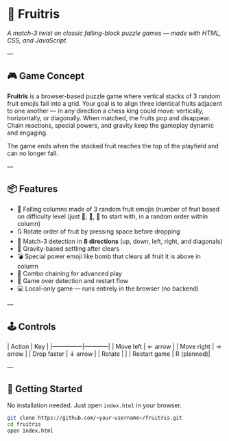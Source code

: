 # 🍇 Fruitris

*A match-3 twist on classic falling-block puzzle games — made with HTML, CSS, and JavaScript.*

—

## 🎮 Game Concept

**Fruitris** is a browser-based puzzle game where vertical stacks of 3 random fruit emojis fall into a grid. Your goal is to align three identical fruits adjacent to one another — in any direction a chess king could move: vertically, horizontally, or diagonally. When matched, the fruits pop and disappear. Chain reactions, special powers, and gravity keep the gameplay dynamic and engaging.

The game ends when the stacked fruit reaches the top of the playfield and can no longer fall.

—

## 📦 Features

- 🍓 Falling columns made of 3 random fruit emojis (number of fruit based on difficulty level (just 🍌, 🍒, 🍏 to start with, in a random order within column)
- 🔃 Rotate order of fruit by pressing space before dropping
- 🧠 Match-3 detection in **8 directions** (up, down, left, right, and diagonals)
- 🍒 Gravity-based settling after clears
- 💣 Special power emoji like bomb that clears all fruit it is above in column
- 🍍 Combo chaining for advanced play
- 🍎 Game over detection and restart flow
- 💻 Local-only game — runs entirely in the browser (no backend)

—

## 🕹️ Controls

| Action       | Key        |
|—————|————|
| Move left    | ← arrow    |
| Move right   | → arrow    |
| Drop faster  | ↓ arrow    |
| Rotate       | <space>    |
| Restart game | R (planned)|

—

## 🚀 Getting Started

No installation needed. Just open `index.html` in your browser.

```bash
git clone https://github.com/<your-username>/fruitris.git
cd fruitris
open index.html